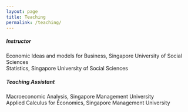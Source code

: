 ```yaml
---
layout: page
title: Teaching 
permalink: /teaching/
---
```


##### Instructor
Economic Ideas and models for Business, Singapore University of Social Sciences\
Statistics, Singapore University of Social Sciences

##### Teaching Assistant
Macroeconomic Analysis, Singapore Management University\
Applied Calculus for Economics, Singapore Management University
